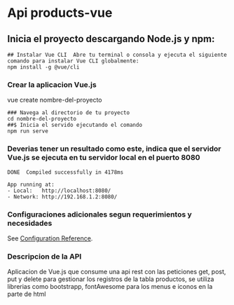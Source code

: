 # Api products-vue

## Inicia el proyecto descargando Node.js y npm:
```
## Instalar Vue CLI  Abre tu terminal o consola y ejecuta el siguiente comando para instalar Vue CLI globalmente:
npm install -g @vue/cli
```

### Crear la aplicacion Vue.js
vue create nombre-del-proyecto
```
### Navega al directorio de tu proyecto
cd nombre-del-proyecto
##$ Inicia el servido ejecutando el comando
npm run serve
```

### Deverias tener un resultado como este, indica que el servidor Vue.js se ejecuta en tu servidor local en el puerto 8080
```
DONE  Compiled successfully in 4178ms

App running at:
- Local:   http://localhost:8080/
- Network: http://192.168.1.2:8080/

```

### Configuraciones adicionales segun requerimientos y necesidades
See [Configuration Reference](https://cli.vuejs.org/config/).

### Descripcion de la API 
Aplicacion de Vue.js que consume una api rest con las peticiones get, post, put y delete para gestionar los registros de la tabla productos, se utiliza librerias como bootstrapp, fontAwesome para los menus e iconos en la parte de html
